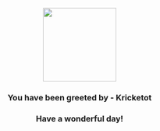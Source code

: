 <p align="center">
    <img src="https://raw.githubusercontent.com/PokeAPI/sprites/master/sprites/pokemon/401.png" width="150" height="150">
</p>
<h3 align="center">You have been greeted by - <b>Kricketot</b></h3>
<h3 align="center">Have a wonderful day!</h3>
